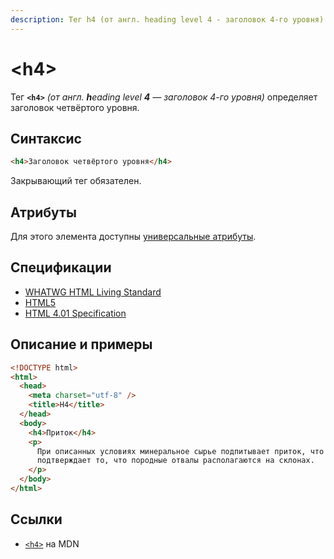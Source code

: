 ```yaml
---
description: Тег h4 (от англ. heading level 4 - заголовок 4-го уровня) определяет заголовок четвёртого уровня
---
```


# &lt;h4&gt;

Тег **`<h4>`** _(от англ. **h**eading level **4** — заголовок 4-го уровня)_ определяет заголовок четвёртого уровня.

## Синтаксис

```html
<h4>Заголовок четвёртого уровня</h4>
```

Закрывающий тег обязателен.

## Атрибуты

Для этого элемента доступны [универсальные атрибуты](uni-attr.md).

## Спецификации

- [WHATWG HTML Living Standard](https://html.spec.whatwg.org/multipage/sections.html#the-h1,-h2,-h3,-h4,-h5,-and-h6-elements)
- [HTML5](http://www.w3.org/TR/html5/sections.html#the-h1,-h2,-h3,-h4,-h5,-and-h6-elements)
- [HTML 4.01 Specification](http://www.w3.org/TR/html401/struct/global.html#h-7.5.5)

## Описание и примеры

```html
<!DOCTYPE html>
<html>
  <head>
    <meta charset="utf-8" />
    <title>H4</title>
  </head>
  <body>
    <h4>Приток</h4>
    <p>
      При описанных условиях минеральное сырье подпитывает приток, что лишь
      подтверждает то, что породные отвалы располагаются на склонах.
    </p>
  </body>
</html>
```

## Ссылки

- [`<h4>`](https://developer.mozilla.org/ru/docs/Web/HTML/Element/h4) на MDN
